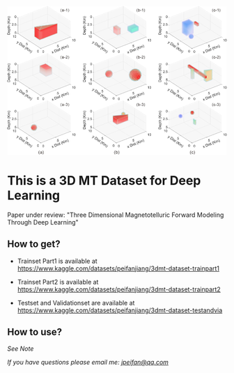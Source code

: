 ![image](DATASET.jpg)

# This is a 3D MT Dataset for Deep Learning

Paper under review: "Three Dimensional Magnetotelluric Forward Modeling Through Deep Learning"

## How to get?

* Trainset Part1 is available at https://www.kaggle.com/datasets/peifanjiang/3dmt-dataset-trainpart1

* Trainset Part2 is available at https://www.kaggle.com/datasets/peifanjiang/3dmt-dataset-trainpart2

* Testset and Validationset are available at https://www.kaggle.com/datasets/peifanjiang/3dmt-dataset-testandvia

## How to use?

*See Note*

*If you have questions please email me: jpeifan@qq.com*
